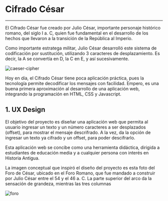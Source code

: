# Cifrado César

***

El Cifrado César fue creado por Julio César, importante personaje histórico romano, del siglo I a. C, quien fue fundamental en el desarrollo de los hechos que llevaron a la transición de la República al Imperio.

Como importante estratega militar, Julio César desarrolló este sistema de codificación por sustitución, utilizando 3 caracteres de desplazamiento. Es decir, la A se convertía en D, la C en E, y así sucesivamente.

![caeser-cipher](https://upload.wikimedia.org/wikipedia/commons/thumb/2/2b/Caesar3.svg/2000px-Caesar3.svg.png)

Hoy en día, el Cifrado César tiene poca aplicación práctica, pues la tecnología permite decodificar los mensajes con facilidad. Empero, es una buena primera aproximación al desarrollo de una aplicación web, integrando la programación en HTML, CSS y Javascript.

## 1. UX Design

El objetivo del proyecto es diseñar una aplicación web que permita al usuario ingresar un texto y un número caracteres a ser desplazados (offset), para mostrar el mensaje descrifrado. A la vez, da la opción de ingresar un texto ya cifrado y un offset, para poder descifrarlo.

Esta aplicación web se concibe como una herramienta didáctica, dirigida a estudiantes de educación media y a cualquier persona con interés en Historia Antigua. 

La imagen conceptual que inspiró el diseño del proyecto es esta foto del Foro de César, ubicado en el Foro Romano, que fue mandado a construir por Julio César entre el 54 y el 46 a. C. La parte superior del arco da la sensación de grandeza, mientras las tres columnas 

![foro](Foro.jpg)

